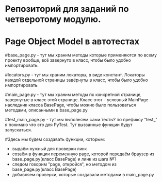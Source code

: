 # Репозиторий для заданий по четверотому модулю.

# Page Object Model в автотестах

#base_page.py - тут мы храним методы которые применяются по всему проекту вообще, всё завернуто в класс, чтобы было удобно импортировать.

#locators.py - тут мы храним локаторы, в виде констант. Локаторы каждой отдельной страницы завёрнуты в класс, чтобы было удобно импортировать

#main_page.py - тут мы храним методы по конкретной странице, завернутые в класс этой странице. Класс этот - условный MainPage - наследник класса BasePage, чтобы можно было пользоваться методами, описанными в base_page.py

#test_main_page.py - тут мы выполняем сами тесты? по префиксу "test_" я понимаю что это для PyTest. Тут вызванные функции будут запускаться.

#Здесь мы будем создавать функции, которым:
 - выдаём нужный для проверки линк
 - созаём в функции переменную page, которой передаём браузер из base_page.py(класс BasePage) и линк из шага №1
 - следом говорим "page, откройся", но методом из base_page.py(класс BasePage)
 - добавляем проверки, которые создавали методами в main_page.py

